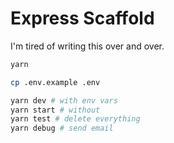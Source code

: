 # Express Scaffold

I'm tired of writing this over and over.

```bash
yarn

cp .env.example .env

yarn dev # with env vars
yarn start # without
yarn test # delete everything
yarn debug # send email
```
